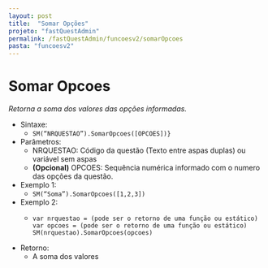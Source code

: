```yaml
---
layout: post
title:  "Somar Opções"
projeto: "fastQuestAdmin"
permalink: /fastQuestAdmin/funcoesv2/somarOpcoes
pasta: "funcoesv2"
---
```


# Somar Opcoes
*Retorna a soma dos valores das opções informadas.*

- Sintaxe: 
  - `SM(“NRQUESTAO”).SomarOpcoes([OPCOES])}`
- Parâmetros:
  - NRQUESTAO: Código da questão (Texto entre aspas duplas) ou variável sem aspas
  - **(Opcional)** OPCOES: Sequência numérica informado com o numero das opções da questão.
- Exemplo 1: 
  - `SM(“Soma”).SomarOpcoes([1,2,3])`
- Exemplo 2: 
  - <pre>
    <code>var nrquestao = (pode ser o retorno de uma função ou estático)
    var opcoes = (pode ser o retorno de uma função ou estático)
    SM(nrquestao).SomarOpcoes(opcoes)</code>
    </pre>
- Retorno: 
  - A soma dos valores
